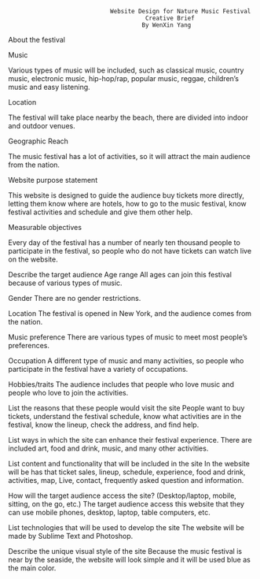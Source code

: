                                  Website Design for Nature Music Festival
                                           Creative Brief
                                          By WenXin Yang

About the festival

Music

Various types of music will be included, such as classical music, country music, electronic music, hip-hop/rap, popular music, reggae, children’s music and easy listening. 

Location

The festival will take place nearby the beach, there are divided into indoor and outdoor venues. 

Geographic Reach

The music festival has a lot of activities, so it will attract the main audience from the nation.


Website purpose statement

This website is designed to guide the audience buy tickets more directly, letting them know where are hotels, how to go to the music festival, know festival activities and schedule and give them other help.


Measurable objectives

Every day of the festival has a number of nearly ten thousand people to participate in the festival, so people who do not have tickets can watch live on the website.


Describe the target audience
Age range
All ages can join this festival because of various types of music.

Gender
There are no gender restrictions.

Location
The festival is opened in New York, and the audience comes from the nation.

Music preference
There are various types of music to meet most people’s preferences.

Occupation
A different type of music and many activities, so people who participate in the festival have a variety of occupations.

Hobbies/traits
The audience includes that people who love music and people who love to join the activities.


List the reasons that these people would visit the site
People want to buy tickets, understand the festival schedule, know what activities are in the festival, know the lineup, check the address, and find help.


List ways in which the site can enhance their festival experience.
There are included art, food and drink, music, and many other activities.


List content and functionality that will be included in the site
In the website will be has that ticket sales, lineup, schedule, experience, food and drink, activities, map, Live, contact, frequently asked question and information.


How will the target audience access the site? (Desktop/laptop, mobile, sitting, on the go, etc.)
The target audience access this website that they can use mobile phones, desktop, laptop, table computers, etc.


List technologies that will be used to develop the site
The website will be made by Sublime Text and Photoshop.


Describe the unique visual style of the site
Because the music festival is near by the seaside, the website will look simple and it will be used blue as the main color.
